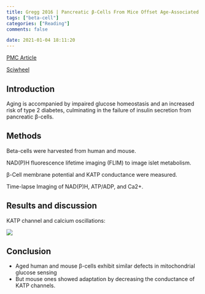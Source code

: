 ```yaml
---
title: Gregg 2016 | Pancreatic β-Cells From Mice Offset Age-Associated Mitochondrial Deficiency With Reduced KATP Channel Activity
tags: ["beta-cell"]
categories: ["Reading"]
comments: false

date: 2021-01-04 18:11:20
---
```


[PMC Article](https://www.ncbi.nlm.nih.gov/pmc/articles/PMC5001174/)

[Sciwheel](https://sciwheel.com/work/#/items/6706100/)

<!--more-->

## Introduction

Aging is accompanied by impaired glucose homeostasis and an increased risk of type 2 diabetes, culminating in the failure of insulin secretion from pancreatic β-cells.

## Methods

Beta-cells were harvested from human and mouse.

NAD(P)H fluorescence lifetime imaging (FLIM) to image islet metabolism.

β-Cell membrane potential and KATP conductance were measured.

Time-lapse Imaging of NAD(P)H, ATP/ADP, and Ca2+.

## Results and discussion

KATP channel and calcium oscillations:

![](https://user-images.githubusercontent.com/40054455/103525678-9bd14980-4eba-11eb-80d2-3710f527e3c3.png)


## Conclusion

- Aged human and mouse β-cells exhibit similar defects in mitochondrial glucose sensing
- But mouse ones showed adaptation by decreasing the conductance of KATP channels.
